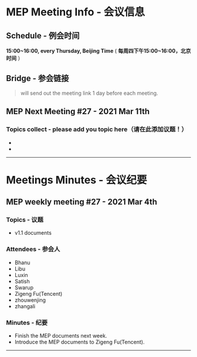 # MEP Meeting Info - 会议信息

## Schedule - 例会时间
 **15:00~16:00, every Thursday, Beijing Time** 
( **每周四下午15:00~16:00，北京时间** ）

## Bridge - 参会链接
> will send out the meeting link 1 day before each meeting.

## MEP Next Meeting #27 - 2021 Mar 11th

### Topics collect - please add you topic here（请在此添加议题！）
- 
- 
---
# Meetings Minutes - 会议纪要
## MEP weekly meeting #27 - 2021 Mar 4th

### Topics - 议题
- v1.1 documents

### Attendees - 参会人
- Bhanu
- Libu
- Luxin
- Satish
- Swarup
- Zigeng Fu(Tencent)
- zhouwenjing
- zhangali

### Minutes - 纪要
- Finish the MEP documents next week.
- Introduce the MEP documents to Zigeng Fu(Tencent).

---

